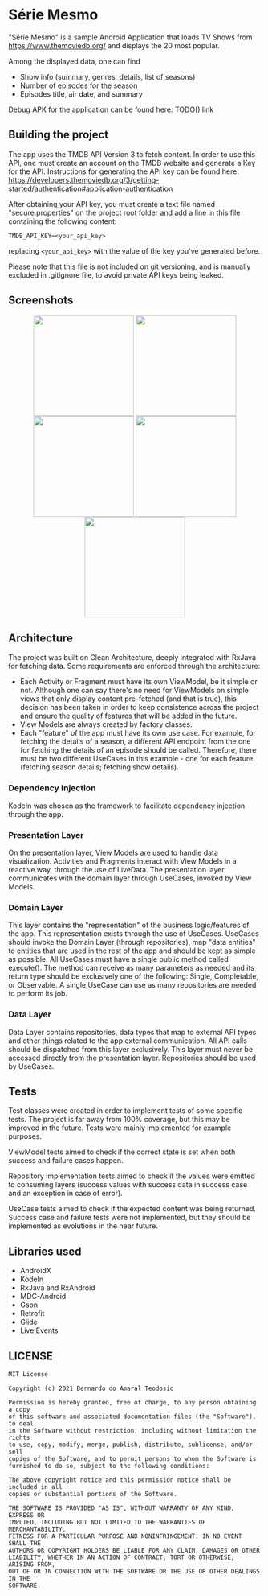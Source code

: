 # Série Mesmo
"Série Mesmo" is a sample Android Application that loads TV Shows from https://www.themoviedb.org/ and displays the 20 most popular.

Among the displayed data, one can find
* Show info (summary, genres, details, list of seasons)
* Number of episodes for the season
* Episodes title, air date, and summary

Debug APK for the application can be found here: TODO() link

## Building the project
The app uses the TMDB API Version 3 to fetch content. In order to use this API, one must create an account on the TMDB website and generate a Key for the API. Instructions for generating the API key can be found here: https://developers.themoviedb.org/3/getting-started/authentication#application-authentication

After obtaining your API key, you must create a text file named "secure.properties" on the project root folder and add a line in this file containing the following content:

```TMDB_API_KEY=<your_api_key>```

replacing `<your_api_key>` with the value of the key you've generated before.

Please note that this file is not included on git versioning, and is manually excluded in .gitignore file, to avoid private API keys being leaked.

## Screenshots

<p align="center">
  <img src="screenshots/s0.jpeg" align="center" width=200>
  <img src="screenshots/s1.jpeg" align="center" width=200>
  <img src="screenshots/s2.jpeg" align="center" width=200>
  <img src="screenshots/s3.jpeg" align="center" width=200>
  <img src="screenshots/s4.jpeg" align="center" width=200>
</p>


## Architecture
The project was built on Clean Architecture, deeply integrated with RxJava for fetching data.
Some requirements are enforced through the architecture:
* Each Activity or Fragment must have its own ViewModel, be it simple or not. Although one can say there's no need for ViewModels on simple views that only display content pre-fetched (and that is true), this decision has been taken in order to keep consistence across the project and ensure the quality of features that will be added in the future.
* View Models are always created by factory classes.
* Each "feature" of the app must have its own use case. For example, for fetching the details of a season, a different API endpoint from the one for fetching the details of an episode should be called. Therefore, there must be two different UseCases in this example - one for each feature (fetching season details; fetching show details).

### Dependency Injection
KodeIn was chosen as the framework to facilitate dependency injection through the app.

### Presentation Layer
On the presentation layer, View Models are used to handle data visualization. Activities and Fragments interact with View Models in a reactive way, through the use of LiveData. The presentation layer communicates with the domain layer through UseCases, invoked by View Models.

### Domain Layer
This layer contains the "representation" of the business logic/features of the app. This representation exists through the use of UseCases. UseCases should invoke the Domain Layer (through repositories), map "data entities" to entities that are used in the rest of the app and should be kept as simple as possible. All UseCases must have a single public method called execute(). The method can receive as many parameters as needed and its return type should be exclusively one of the following: Single, Completable, or Observable. A single UseCase can use as many repositories are needed to perform its job.

### Data Layer
Data Layer contains repositories, data types that map to external API types and other things related to the app external communication. All API calls should be dispatched from this layer exclusively. This layer must never be accessed directly from the presentation layer. Repositories should be used by UseCases.

## Tests
Test classes were created in order to implement tests of some specific tests. The project is far away from 100% coverage, but this may be improved in the future. Tests were mainly implemented for example purposes.

ViewModel tests aimed to check if the correct state is set when both success and failure cases happen.

Repository implementation tests aimed to check if the values were emitted to consuming layers (success values with success data in success case and an exception in case of error).

UseCase tests aimed to check if the expected content was being returned. Success case and failure tests were not implemented, but they should be implemented as evolutions in the near future.

## Libraries used
* AndroidX
* KodeIn
* RxJava and RxAndroid
* MDC-Android
* Gson
* Retrofit
* Glide
* Live Events

## LICENSE
```
MIT License

Copyright (c) 2021 Bernardo do Amaral Teodosio

Permission is hereby granted, free of charge, to any person obtaining a copy
of this software and associated documentation files (the "Software"), to deal
in the Software without restriction, including without limitation the rights
to use, copy, modify, merge, publish, distribute, sublicense, and/or sell
copies of the Software, and to permit persons to whom the Software is
furnished to do so, subject to the following conditions:

The above copyright notice and this permission notice shall be included in all
copies or substantial portions of the Software.

THE SOFTWARE IS PROVIDED "AS IS", WITHOUT WARRANTY OF ANY KIND, EXPRESS OR
IMPLIED, INCLUDING BUT NOT LIMITED TO THE WARRANTIES OF MERCHANTABILITY,
FITNESS FOR A PARTICULAR PURPOSE AND NONINFRINGEMENT. IN NO EVENT SHALL THE
AUTHORS OR COPYRIGHT HOLDERS BE LIABLE FOR ANY CLAIM, DAMAGES OR OTHER
LIABILITY, WHETHER IN AN ACTION OF CONTRACT, TORT OR OTHERWISE, ARISING FROM,
OUT OF OR IN CONNECTION WITH THE SOFTWARE OR THE USE OR OTHER DEALINGS IN THE
SOFTWARE.
```
